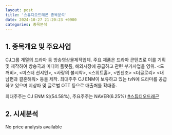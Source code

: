 ```yaml
---
layout: post
title: '스튜디오드래곤 종목분석'
date: 2024-10-27 21:20:23 +0900
categories: 종목분석
---
```


## 1. 종목개요 및 주요사업

CJ그룹 계열의 드라마 등 방송영상물제작업체. 주요 제품은 드라마 콘텐츠로 이를 기획 및 제작하여 방송국과 미디어 플랫폼, 해외시장에 공급하고 관련 부가사업을 영위. <도깨비>, <미스터 션샤인>, <사랑의 불시착>, <스위트홈>, <빈센조> <더글로리> <내 남편과 결혼해줘> 등을 제작. 최대주주 CJ ENM이 보유하고 있는 tvN에 드라마를 공급하고 있으며 지상파 및 글로벌 OTT 등으로 매출처를 확대중.

최대주주는 CJ ENM 외(54.58%), 주요주주는 NAVER(6.25%)
[#스튜디오드래곤](#)

## 2. 시세분석

No price analysis available
